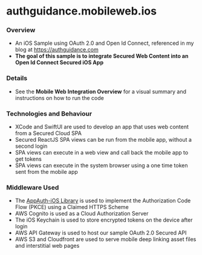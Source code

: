 # authguidance.mobileweb.ios

### Overview

* An iOS Sample using OAuth 2.0 and Open Id Connect, referenced in my blog at https://authguidance.com
* **The goal of this sample is to integrate Secured Web Content into an Open Id Connect Secured iOS App**

### Details

* See the **Mobile Web Integration Overview** for a visual summary and instructions on how to run the code

### Technologies and Behaviour

* XCode and SwiftUI are used to develop an app that uses web content from a Secured Cloud SPA
* Secured ReactJS SPA views can be run from the mobile app, without a second login 
* SPA views can execute in a web view and call back the mobile app to get tokens
* SPA views can execute in the system browser using a one time token sent from the mobile app

### Middleware Used

* The [AppAuth-iOS Library](https://github.com/openid/AppAuth-iOS) is used to implement the Authorization Code Flow (PKCE) using a Claimed HTTPS Scheme
* AWS Cognito is used as a Cloud Authorization Server
* The iOS Keychain is used to store encrypted tokens on the device after login
* AWS API Gateway is used to host our sample OAuth 2.0 Secured API
* AWS S3 and Cloudfront are used to serve mobile deep linking asset files and interstitial web pages
